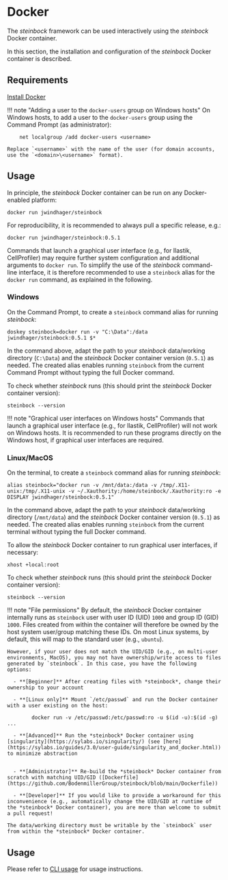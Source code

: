 # Docker

The *steinbock* framework can be used interactively using the *steinbock* Docker container.

In this section, the installation and configuration of the *steinbock* Docker container is described.

## Requirements

[Install Docker](https://docs.docker.com/get-docker/)

!!! note "Adding a user to the `docker-users` group on Windows hosts"
    On Windows hosts, to add a user to the `docker-users` group using the Command Prompt (as administrator):

        net localgroup /add docker-users <username>
		
	Replace `<username>` with the name of the user (for domain accounts, use the `<domain>\<username>` format).

## Usage

In principle, the *steinbock* Docker container can be run on any Docker-enabled platform:

    docker run jwindhager/steinbock

For reproducibility, it is recommended to always pull a specific release, e.g.:

    docker run jwindhager/steinbock:0.5.1

Commands that launch a graphical user interface (e.g., for Ilastik, CellProfiler) may require further system configuration and additional arguments to `docker run`. To simplify the use of the *steinbock* command-line interface, it is therefore recommended to use a `steinbock` alias for the `docker run` command, as explained in the following.

### Windows

On the Command Prompt, to create a `steinbock` command alias for running *steinbock*:

    doskey steinbock=docker run -v "C:\Data":/data jwindhager/steinbock:0.5.1 $*

In the command above, adapt the path to your *steinbock* data/working directory (`C:\Data`) and the *steinbock* Docker container version (`0.5.1`) as needed. The created alias enables running `steinbock` from the current Command Prompt without typing the full Docker command.

To check whether *steinbock* runs (this should print the *steinbock* Docker container version):

    steinbock --version

!!! note "Graphical user interfaces on Windows hosts"
    Commands that launch a graphical user interface (e.g., for Ilastik, CellProfiler) will not work on Windows hosts. It is recommended to run these programs directly on the Windows host, if graphical user interfaces are required.

### Linux/MacOS

On the terminal, to create a `steinbock` command alias for running *steinbock*:

    alias steinbock="docker run -v /mnt/data:/data -v /tmp/.X11-unix:/tmp/.X11-unix -v ~/.Xauthority:/home/steinbock/.Xauthority:ro -e DISPLAY jwindhager/steinbock:0.5.1"

In the command above, adapt the path to your *steinbock* data/working directory (`/mnt/data`) and the *steinbock* Docker container version (`0.5.1`) as needed. The created alias enables running `steinbock` from the current terminal without typing the full Docker command.

To allow the *steinbock* Docker container to run graphical user interfaces, if necessary:

    xhost +local:root

To check whether *steinbock* runs (this should print the *steinbock* Docker container version):

    steinbock --version

!!! note "File permissions"
    By default, the *steinbock* Docker container internally runs as `steinbock` user with user ID (UID) `1000` and group ID (GID) `1000`. Files created from within the container will therefore be owned by the host system user/group matching these IDs. On most Linux systems, by default, this will map to the standard user (e.g., `ubuntu`). 
    
    However, if your user does not match the UID/GID (e.g., on multi-user environments, MacOS), you may not have ownership/write access to files generated by `steinbock`. In this case, you have the following options:

      - **[Beginner]** After creating files with *steinbock*, change their ownership to your account

      - **[Linux only]** Mount `/etc/passwd` and run the Docker container with a user existing on the host: 

            docker run -v /etc/passwd:/etc/passwd:ro -u $(id -u):$(id -g) ...

      - **[Advanced]** Run the *steinbock* Docker container using [singularity](https://sylabs.io/singularity/) (see [here](https://sylabs.io/guides/3.0/user-guide/singularity_and_docker.html)) to minimize abstraction


      - **[Administrator]** Re-build the *steinbock* Docker container from scratch with matching UID/GID ([Dockerfile](https://github.com/BodenmillerGroup/steinbock/blob/main/Dockerfile))

      - **[Developer]** If you would like to provide a workaround for this inconvenience (e.g., automatically change the UID/GID at runtime of the *steinbock* Docker container), you are more than welcome to submit a pull request!

    The data/working directory must be writable by the `steinbock` user from within the *steinbock* Docker container.

## Usage

Please refer to [CLI usage](../cli/intro.md) for usage instructions.